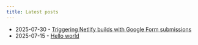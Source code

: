 ```yaml
---
title: Latest posts
---
```


- 2025-07-30 - [Triggering Netlify builds with Google Form submissions](netlify-build-hooks)
- 2025-07-15 - [Hello world](hello-word)
